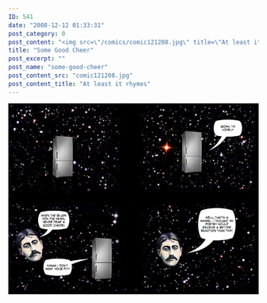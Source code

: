 ```yaml
---
ID: 541
date: "2008-12-12 01:33:31"
post_category: 0
post_content: "<img src=\"/comics/comic121208.jpg\" title=\"At least it rhymes\" />"
title: "Some Good Cheer"
post_excerpt: ""
post_name: "some-good-cheer"
post_content_src: "comic121208.jpg"
post_content_title: "At least it rhymes"
---
```



[![At least it rhymes](/comics-hi-res/comic121208.jpg)](/comics-hi-res/comic121208.jpg "At least it rhymes")
